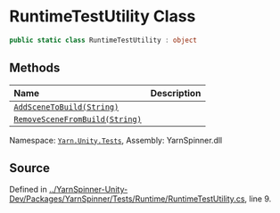 # RuntimeTestUtility Class


```csharp
public static class RuntimeTestUtility : object
```



## Methods
|Name|Description|
|:---|:---|
|[`AddSceneToBuild(String)`](/api/csharp/yarn.unity.tests/runtimetestutility.addscenetobuild-system.string-.md)||
|[`RemoveSceneFromBuild(String)`](/api/csharp/yarn.unity.tests/runtimetestutility.removescenefrombuild-system.string-.md)||
<div class="class-metadata">

Namespace: [`Yarn.Unity.Tests`](/api/csharp/yarn.unity.tests/README.md), Assembly: YarnSpinner.dll
</div>

## Source
Defined in [../YarnSpinner-Unity-Dev/Packages/YarnSpinner/Tests/Runtime/RuntimeTestUtility.cs](https://github.com/YarnSpinnerTool/YarnSpinner-Unity//blob/develop/Tests/Runtime/RuntimeTestUtility.cs#L9), line 9.
